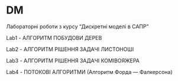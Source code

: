 # DM
Лабораторні роботи з курсу “Дискретні моделі в САПР”

Lab1 - АЛГОРИТМ ПОБУДОВИ ДЕРЕВ

Lab2 - АЛГОРИТМ РІШЕННЯ ЗАДАЧІ ЛИСТОНОШІ

Lab3 - АЛГОРИТМ РІШЕННЯ ЗАДАЧІ КОМІВОЯЖЕРА

Lab4 - ПОТОКОВІ АЛГОРИТМИ (Алгоритм Форда — Фалкерсона) 
